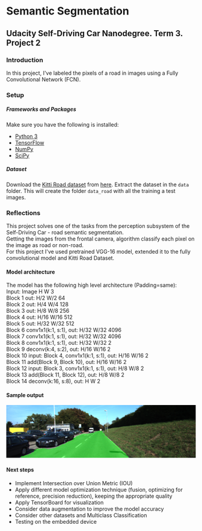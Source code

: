 # Semantic Segmentation
## Udacity Self-Driving Car Nanodegree. Term 3. Project 2

### Introduction
In this project, I've labeled the pixels of a road in images using a Fully Convolutional Network (FCN).

### Setup
##### Frameworks and Packages
Make sure you have the following is installed:
 - [Python 3](https://www.python.org/)
 - [TensorFlow](https://www.tensorflow.org/)
 - [NumPy](http://www.numpy.org/)
 - [SciPy](https://www.scipy.org/)
##### Dataset
Download the [Kitti Road dataset](http://www.cvlibs.net/datasets/kitti/eval_road.php) from [here](http://www.cvlibs.net/download.php?file=data_road.zip).  Extract the dataset in the `data` folder.  This will create the folder `data_road` with all the training a test images.
  
### Reflections  
This project solves one of the tasks from the perception subsystem of the Self-Driving Car - road semantic segmentation.  
Getting the images from the frontal camera, algorithm classify each pixel on the image as road or non-road.  
For this project I've used pretrained VGG-16 model, extended it to the fully convolutional model and Kitti Road Dataset.  
  
#### Model architecture
The model has the following high level architecture (Padding=same):  
Input: Image H W 3  
Block 1 out: H/2 W/2 64  
Block 2 out: H/4 W/4 128  
Block 3 out: H/8 W/8 256  
Block 4 out: H/16 W/16 512  
Block 5 out: H/32 W/32 512  
Block 6 conv1x1(k:1, s:1), out: H/32 W/32 4096  
Block 7 conv1x1(k:1, s:1), out: H/32 W/32 4096  
Block 8 conv1x1(k:1, s:1), out: H/32 W/32 2  
Block 9 deconv(k:4, s:2), out: H/16 W/16 2  
Block 10 input: Block 4, conv1x1(k:1, s:1), out: H/16 W/16 2  
Block 11 add(Block 9, Block 10), out: H/16 W/16 2  
Block 12 input: Block 3, conv1x1(k:1, s:1), out: H/8 W/8 2  
Block 13 add(Block 11, Block 12), out: H/8 W/8 2  
Block 14 deconv(k:16, s:8), out: H W 2  
  
#### Sample output
<p>
  <img src="/data/img.png">
</p>

#### Next steps
*  Implement Intersection over Union Metric (IOU)  
*  Apply different model optimization technique (fusion, optimizing for reference, precision reduction), keeping the appropriate quality   
*  Apply TensorBoard for visualization  
*  Consider data augmentation to improve the model accuracy  
*  Consider other datasets and Multiclass Classification  
*  Testing on the embedded device  